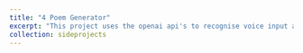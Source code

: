```yaml
---
title: "4 Poem Generator"
excerpt: "This project uses the openai api's to recognise voice input and convert the audio to text; generate a poem from the trigger words then play the poem in a generated voice. As this uses the research purpose only apis it won't be released to the public. Nethertheless, this is still pretty cool that it's really easy to build something like this or I'm one of these 10x coders you hear so much about. Either way, this demonstrates the promise of AI technology in case you hadn't heard about this little thing called machine learning. <br/><img src='/images/poem_generator.png'>"
collection: sideprojects
---
```


